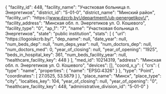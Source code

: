 {
    "facility_id": 448,
    "facility_name": "Участковая больница п. Энергетиков",
    "district_id": "5-01-0",
    "district_name": "Минский район",
    "facility_url": "https:\/\/www.dzcrb.by\/department\/ub-penergetikov\/",
    "facility_address": "Минская обл. п. Энергетиков ул. О. Кошевого",
    "facility_type": "0",
    "ap_1": "7",
    "name": "Участковая больница п. Энергетиков",
    "state": "public institution",
    "stats": [
        {
            "url": "https:\/\/logoiskcrb.by\/",
            "dep_name": null,
            "date_year": null,
            "num_beds_dep": null,
            "num_deps_year": null,
            "num_doctors_dep": null,
            "num_doctors_med": 0,
            "year_of_closing": null,
            "year_of_opening": "1925",
            "beds_in_hospital_key": 361,
            "num_beds_facility_year": null,
            "healthcare_facility_key": 448
        }
    ],
    "med_id": 10214319,
    "address": "Минская обл. п. Энергетиков ул. О. Кошевого",
    "devices": [],
    "coord_x_y": {
        "crs": {
            "type": "name",
            "properties": {
                "name": "EPSG:4326"
            }
        },
        "type": "Point",
        "coordinates": [
            27.0525,
            53.5879
        ]
    },
    "place_name": "Минск",
    "place_type": "city",
    "localties_key": 104,
    "year_of_closing": null,
    "year_of_opening": "0",
    "healthcare_facility_key": 448,
    "administrative_division_id": "5-01-0"
}